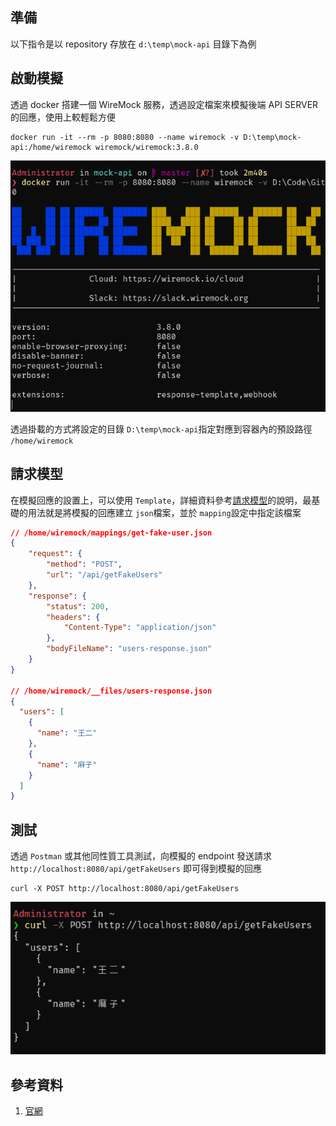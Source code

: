 ## 準備

以下指令是以 repository 存放在 `d:\temp\mock-api` 目錄下為例

## 啟動模擬

透過 docker 搭建一個 WireMock 服務，透過設定檔案來模擬後端 API SERVER 的回應，使用上較輕鬆方便

```
docker run -it --rm -p 8080:8080 --name wiremock -v D:\temp\mock-api:/home/wiremock wiremock/wiremock:3.8.0
```

![](./readme/Screenshot143830.png)

透過掛載的方式將設定的目錄 `D:\temp\mock-api`指定對應到容器內的預設路徑 `/home/wiremock`

## 請求模型

在模擬回應的設置上，可以使用 `Template`，詳細資料參考[請求模型](https://wiremock.org/docs/response-templating/)的說明，最基礎的用法就是將模擬的回應建立 `json`檔案，並於 `mapping`設定中指定該檔案

```json
// /home/wiremock/mappings/get-fake-user.json
{
    "request": {
        "method": "POST",
        "url": "/api/getFakeUsers"
    },
    "response": {
        "status": 200,
        "headers": {
            "Content-Type": "application/json"
        },
        "bodyFileName": "users-response.json"
    }
}

// /home/wiremock/__files/users-response.json
{
  "users": [
    {
      "name": "王二"
    },
    {
      "name": "麻子"
    }
  ]
}

```

## 測試

透過 `Postman` 或其他同性質工具測試，向模擬的 endpoint 發送請求 `http://localhost:8080/api/getFakeUsers` 即可得到模擬的回應

```
curl -X POST http://localhost:8080/api/getFakeUsers
```

![](./readme/Screenshot143700.png)

## 參考資料

1. [官網](https://wiremock.org/docs/standalone/java-jar/)
